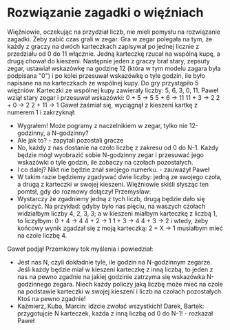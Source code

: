 # Rozwiązanie zagadki o więźniach

Więźniowie, oczekując na przydział liczb, nie mieli pomysłu na rozwiązanie zagadki. Żeby zabić czas grali w zegar.
Gra w zegar polegała na tym, że każdy z graczy na dwóch karteczkach zapisywał po jednej licznie z przedziału od 0 do 11 włącznie. Jedną karteczkę rzucał na wspólną kupę, a drugą chował do kieszeni. Następnie jeden z graczy brał stary, zepsuty zegar, ustawiał wskazówkę na godzinę 12 (która w tym modelu zagara była podpisana "0") i po kolei przesuwał wskazówkę o tyle godzin, ile było napisane na na karteczkach ze wspólnej kupy.
Do gry przystąpiło 5 więźniów. Karteczki ze wspólnej kupy zawierały liczby: 5, 6, 3, 0, 11. Paweł wziął stary zegar i przesuwał wskazówki:
0 + 5 -> 5
5 + 6 -> 11
11 + 3 -> 2
2 + 0 -> 2
2 + 11 -> 1
Gaweł zaśmiał się, wyciągnął z kieszeni kartkę z numerem 1 i zakrzyknął:
- Wygrałem! Może pogramy z naczelnikiem w zegar, tylko nie 12-godzinny, a N-godzinny?
- Ale jak to? - zapytali pozostali gracze
- No, każdy z nas dostanie na czoło liczbę z zakresu od 0 do N-1. Każdy będzie mógł wyobrazić sobie N-godzinny zegar i przesuwać jego wskazówki o tyle godzin, ile zobaczy na czołach pozostałych.
- I co dalej? Nikt nie będzie znał swojego numerku. - zauważył Paweł
- W takim razie będziemy zgadywać dwie liczby: jedną ze swojego czoła, a drugą z karteczki w swojej kieszeni.
Więźniowie skiśli słysząc ten pomtsł, gdy do rozmowy dołączył Przemysław:
- Wystarczy że zgadniemy jedną z tych liczb, drugą będzie dało się policzyć. Na przykład: gdyby było nas pięciu, na waszych czołach widziałbym liczby 4, 2, 3, 3; a w kieszeni miałbym karteczkę z liczbą 1, to liczyłbym:
0 + 4 -> 4
4 + 2 -> 1
1 + 3 -> 4
4 + 3 -> 2
i wtedy, żeby końcowy wynik zgadzał się z moją karteczką:
2 + X -> 1
musiałbym mieć na czole liczbę 4.

Gaweł podjął Przemkowy tok myślenia i powiedział:
- Jest nas N, czyli dokładnie tyle, ile godzin na N-godzinnym zegarze. Jeśli każdy będzie miał w kieszeni karteczkę z inną liczbą, to jeden z nas na pewno zgadnie na jakiej godzinie zatrzyma się wskazówka N-godzinnego zegara. Niech każdy policzy jaką liczbę może mieć na czole na podstawie karteczki w swojej kieszeni i liczb na czołach pozostałych. Ktoś na pewno zgadnie!
- Kaźmierz, Kuba, Marcin: idzcie zwołać wszystkich! Darek, Bartek: przygotujcie N karteczek, każda z inną liczbą od 0 do N-1! - rozkazał Paweł
